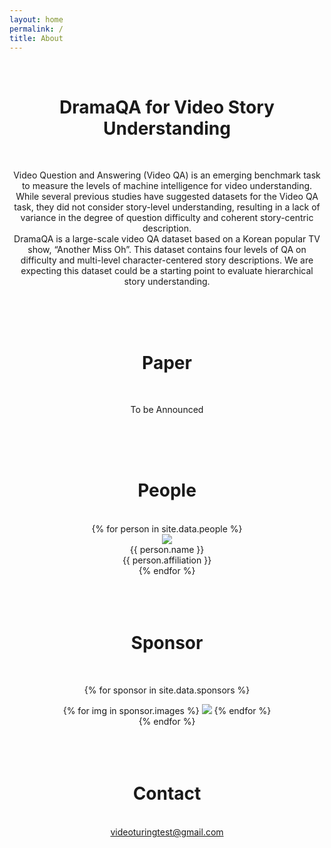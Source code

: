 ```yaml
---
layout: home
permalink: /
title: About
---
```


<link rel="stylesheet" href="/assets/css/member.css">
<link rel="stylesheet" href="/assets/css/sponsor.css">

<div class="about content-container" style="TEXT-ALIGN: center">
  <br />
  <h1 class = "content-title">
    DramaQA for Video Story Understanding
  </h1> <br />
  <p class="content-item">
  Video Question and Answering (Video QA) is an emerging benchmark task to measure the levels of machine intelligence for video understanding. While several previous studies have suggested datasets for the Video QA task, they did not consider story-level understanding, resulting in a lack of variance in the degree of question difficulty and coherent story-centric description.
  <br />
  DramaQA is a large-scale video QA dataset based on a Korean popular TV show, “Another Miss Oh”. This dataset contains four levels of QA on difficulty and multi-level character-centered story descriptions. We are expecting this dataset could be a starting point to evaluate hierarchical story understanding.
  </p>
</div> <br /> <br /> <br />

<div class="paper content-container" style="TEXT-ALIGN: center">
  <h1 class = "content-title">
    Paper
  </h1> <br />
  <p class="content-item">
  To be Announced
  </p>
</div> <br /> <br /> <br />

<div class="people content-container" style="TEXT-ALIGN: center">
  <h1 class = "content-title">
    People
  </h1> <br />
  <div class="content-item">
    {% for person in site.data.people %}
      <div class="member">
        <div class="member-profile">
          <img class="member-profile" src="{{person.src}}">
        </div>
        <div class="member-name member-name">
          {{ person.name }}
        </div>
        <div class="member-info member-position">
          {{ person.affiliation }}
        </div>
      </div>
    {% endfor %}
  </div>
</div> <br /> <br /> <br />

<div class="sponsor content-container" style="TEXT-ALIGN: center">
  <h1 class = "content-title">
    Sponsor
  </h1> <br />

  {% for sponsor in site.data.sponsors %}
  <div class = "content-subcontainer">
    <div class="content-item">
      {% for img in sponsor.images %}
        <img src="{{ img.src }}">
      {% endfor %}
    </div>
  </div>
  {% endfor %}
</div> <br /> <br /> <br />

<div class="contact content-container" style="TEXT-ALIGN: center">
  <h1 class = "content-title">
    Contact
  </h1> <br />
  
  <div class = "content-subcontainer">
    <a id="link" href="mailto:videoturingtest@gmail.com">videoturingtest@gmail.com</a>
  </div>
